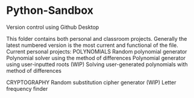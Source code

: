 # Python-Sandbox
Version control using Github Desktop

This folder contains both personal and classroom projects. Generally the latest numbered version is the most current and functional of the file.
Current personal projects:
POLYNOMIALS
Random polynomial generator
Polynomial solver using the method of differences
Polynomial generator using user-inputted roots
(WIP) Solving user-generated polynomials with method of differences

CRYPTOGRAPHY
Random substitution cipher generator
(WIP) Letter frequency finder

